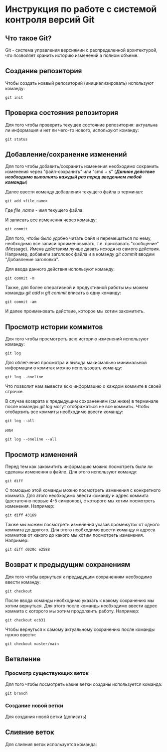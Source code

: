 # **Инструкция по работе с системой контроля версий Git**

## Что такое Git?

Git - система управления версиямии с распределенной архитектурой, что позволяет хранить историю изменений а полном объеме.

## Создание репозитория 

Чтобы создать новвый репозиторий (инициализировать) используют команду: 

    git init

## Проверка состояния репозитория

Для того чтобы проверить текущее состояние репозитория: актуальна ли информация и нет ли чего-то нового, используют команду:

    git status

## Добавление/сохранение изменений

Для того чтобы добавить/сохранить изменения необходимо сохранить изменения через "файл-сохранить" или "cmd + s" (***Данное действие необходимо выполнять каждый раз перед введением любой команды***)

Далее ввести команду добавления текущего файла в терминал:

    git add <file_name>

Где *file_name* - имя текущего файла.

И записать все изменения через команду:

    git commit

Для того, чтобы было удобно читать файл и перемещаться по нему, необходимо все записи проименовывать, т.е. присвавать "сообщение" (Message). Имена действиям лучше давать исходя из самого действия. Например, добавили заголовок файла и в команду *git commit* вводим "Добавление заголовка".

Для ввода данного действия используют команду:

    git commit -m

Также, для более оперативной и продуктивной работы мы можем команды *git add* и *git commit* вписать в одну команду:

    git commit -am

И далее проименовать действие, которое мы хотим закомитить.

## Просмотр истории коммитов

Для того чтобы просмотреть всю историю изменений используют команду:

    git log

Для облегчения просмотра и вывода макисмально минимальной информации о комитах можно использовать команду:

    git log --oneline

Что позволит нам вывести всю информацию о каждом коммите в своей строчке.

В случае возврата к предыдущим сохранениям (см.ниже) в терминале после команды *git log* могут отображаться не все коммиты. Чтобы отобарзить все коммиты необходимо ввести команду:

    git log --all

*или*

    git log --oneline --all


## Просмотр изменений

Перед тем как закомитить информацию можно посмотреть были ли сделаны изменения в файле. Для этого используют команду:

    git diff

 С помощью этой команды можно посмотреть изменения с конкретного коммита. Для этого необходимо ввести команду и адрес коммита (достаточно первые 4-5 символов), с которого мы хотим посмотреть изменения. Например:

    git diff 43169 

Также мы можем посмотреть изменения указав промежуток от одного коммита до другого. Для этого необходимо ввести команду и адреса коммитов от какого до какого мы хотим посмотреть изменения. Например:

    git diff d020c e2588

## Возврат к предыдущим сохранениям

Для того чтобы вернуться к предыдущим сохранениям необходимо ввести команду:

    git checkout

После ввода команды необходимо указать к какому сохранению мы хотим вернуться. Для этого после команды необходимо ввести адрес коммита с которого мы хотим продолжить работу. Например:

    git checkout ecb31

Чтобы вернуться к самому актуальному сохранению после команды нужно ввести:

    git checkout master/main

## Ветвление

### Просмотр существующих веток

Для того чтобы посмотреть какие ветки созданы используется команда:

    git branch

### Создание новой ветки

Для создания новой ветки (дописать)

## Слияние веток

Для слияния веток используется команда:
